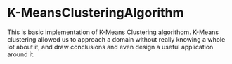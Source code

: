 # K-MeansClusteringAlgorithm
This is basic implementation of K-Means Clustering algorithom. K-Means clustering allowed us to approach a domain without really knowing a whole lot about it, and draw conclusions and even design a useful application around it.
